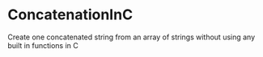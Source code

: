 # ConcatenationInC

Create one concatenated string from an array of strings without using any built in functions in C

